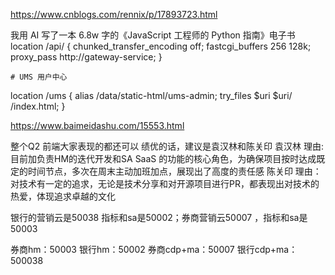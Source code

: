 https://www.cnblogs.com/rennix/p/17893723.html

我用 AI 写了一本 6.8w 字的《JavaScript 工程师的 Python 指南》电子书
location /api/ {
        chunked_transfer_encoding off;
        fastcgi_buffers 256 128k;
        proxy_pass http://gateway-service;
    }
    
    
    # UMS 用户中心
   location /ums {
       alias /data/static-html/ums-admin;
       try_files $uri $uri/ /index.html;
   }


https://www.baimeidashu.com/15553.html

整个Q2 前端大家表现的都还可以
绩优的话，建议是袁汉林和陈关印
袁汉林 理由:  目前加负责HM的迭代开发和SA SaaS 的功能的核心角色，为确保项目按时达成既定的时间节点，多次在周末主动加班加点，展现出了高度的责任感
陈关印 理由：对技术有一定的追求，无论是技术分享和对开源项目进行PR，都表现出对技术的热爱，体现追求卓越的文化


银行的营销云是50038 指标和sa是50002；券商营销云50007 ，指标和sa是50003

券商hm：50003
银行hm：50002
券商cdp+ma：50007
银行cdp+ma：500038





